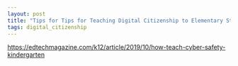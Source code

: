 ```yaml
---
layout: post
title: "Tips for Tips for Teaching Digital Citizenship to Elementary Students"
tags: digital_citizenship
---
```




<!--more-->

https://edtechmagazine.com/k12/article/2019/10/how-teach-cyber-safety-kindergarten

